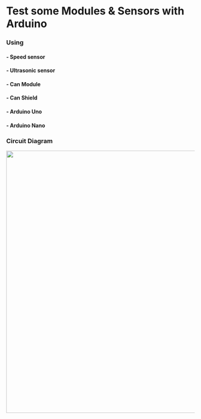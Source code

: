 # Test some Modules & Sensors with Arduino

### Using
#### - Speed sensor
#### - Ultrasonic sensor
#### - Can Module
#### - Can Shield
#### - Arduino Uno
#### - Arduino Nano

### Circuit Diagram

<img src="https://github.com/Ho-mmd/DES_Project2/assets/55338823/2ef7eca3-f972-44de-add6-74e1a42d78a5" width="1372" height="700"/>

